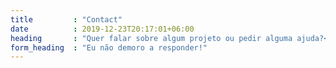 ```yaml
---
title         : "Contact"
date          : 2019-12-23T20:17:01+06:00
heading       : "Quer falar sobre algum projeto ou pedir alguma ajuda?<br /><span>Manda um salve!</span>"
form_heading  : "Eu não demoro a responder!"
---
```


